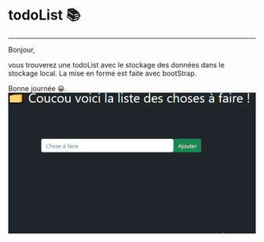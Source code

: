 # todoList 📚
***
Bonjour, 

vous trouverez une todoList avec le stockage des données dans le stockage local.
La mise en forme est faite avec bootStrap.

Bonne journée 😀.
![](Animation.gif)

